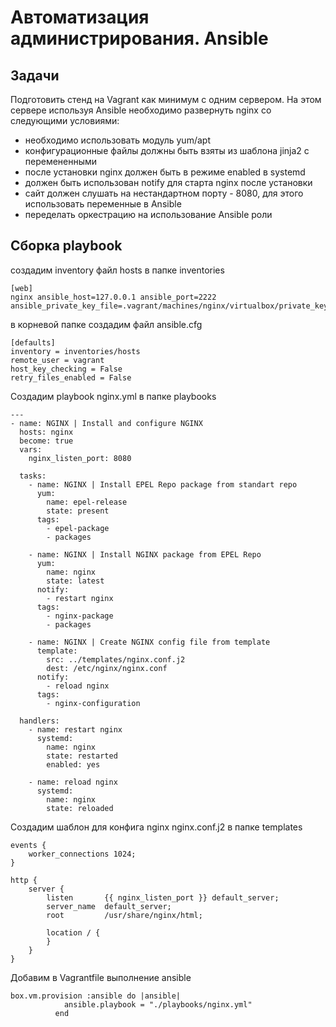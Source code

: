 # Автоматизация администрирования. Ansible

## Задачи
Подготовить стенд на Vagrant как минимум с одним сервером. На этом сервере используя Ansible необходимо развернуть nginx со следующими условиями:
* необходимо использовать модуль yum/apt
* конфигурационные файлы должны быть взяты из шаблона jinja2 с перемененными
* после установки nginx должен быть в режиме enabled в systemd
* должен быть использован notify для старта nginx после установки
* сайт должен слушать на нестандартном порту - 8080, для этого использовать переменные в Ansible
* переделать оркестрацию на использование Ansible роли


## Сборка playbook

создадим inventory файл hosts в папке inventories
```
[web]
nginx ansible_host=127.0.0.1 ansible_port=2222 ansible_private_key_file=.vagrant/machines/nginx/virtualbox/private_key
```


в корневой папке создадим файл ansible.cfg
```
[defaults]
inventory = inventories/hosts
remote_user = vagrant
host_key_checking = False
retry_files_enabled = False
```


Создадим playbook nginx.yml в папке playbooks

```
---
- name: NGINX | Install and configure NGINX
  hosts: nginx
  become: true
  vars:
    nginx_listen_port: 8080

  tasks:
    - name: NGINX | Install EPEL Repo package from standart repo
      yum:
        name: epel-release
        state: present
      tags:
        - epel-package
        - packages

    - name: NGINX | Install NGINX package from EPEL Repo
      yum:
        name: nginx
        state: latest
      notify:
        - restart nginx
      tags:
        - nginx-package
        - packages

    - name: NGINX | Create NGINX config file from template
      template:
        src: ../templates/nginx.conf.j2
        dest: /etc/nginx/nginx.conf
      notify:
        - reload nginx
      tags:
        - nginx-configuration

  handlers:
    - name: restart nginx
      systemd:
        name: nginx
        state: restarted
        enabled: yes
    
    - name: reload nginx
      systemd:
        name: nginx
        state: reloaded
```

Создадим шаблон для конфига nginx nginx.conf.j2 в папке templates
```
events {
    worker_connections 1024;
}

http {
    server {
        listen       {{ nginx_listen_port }} default_server;
        server_name  default_server;
        root         /usr/share/nginx/html;

        location / {
        }
    }
}
```

Добавим в Vagrantfile выполнение ansible
```
box.vm.provision :ansible do |ansible|
		    ansible.playbook = "./playbooks/nginx.yml"
		  end
```